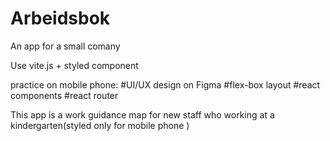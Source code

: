 # Arbeidsbok
An app for a small comany 

Use vite.js + styled component

practice on mobile phone:  #UI/UX design on Figma   #flex-box layout #react components #react router 

This app is a work guidance map for new staff who working at a kindergarten(styled only for mobile phone ) 

